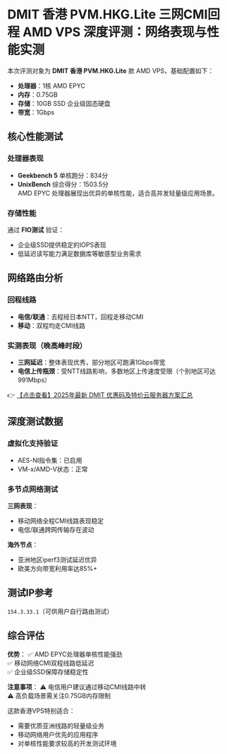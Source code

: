 # DMIT 香港 PVM.HKG.Lite 三网CMI回程 AMD VPS 深度评测：网络表现与性能实测

本次评测对象为 **DMIT 香港 PVM.HKG.Lite** 款 AMD VPS，基础配置如下：
- **处理器**：1核 AMD EPYC
- **内存**：0.75GB
- **存储**：10GB SSD 企业级固态硬盘
- **带宽**：1Gbps

## 核心性能测试
### 处理器表现
- **Geekbench 5** 单核跑分：834分
- **UnixBench** 综合得分：1503.5分  
AMD EPYC 处理器展现出优异的单核性能，适合高并发轻量级应用场景。

### 存储性能
通过 **FIO测试** 验证：
- 企业级SSD提供稳定的IOPS表现
- 低延迟读写能力满足数据库等敏感型业务需求

## 网络路由分析
### 回程线路
- **电信/联通**：去程经日本NTT，回程走移动CMI
- **移动**：双程均走CMI线路

### 实测表现（晚高峰时段）
- **三网延迟**：整体表现优秀，部分地区可跑满1Gbps带宽
- **电信上传瓶颈**：受NTT线路影响，多数地区上传速度受限（个别地区可达991Mbps）

👉 [【点击查看】2025年最新 DMIT 优惠码及特价云服务器方案汇总](https://bit.ly/dmit_coupon)

## 深度测试数据
### 虚拟化支持验证
- AES-NI指令集：已启用
- VM-x/AMD-V状态：正常

### 多节点网络测试
**三网表现**：
- 移动网络全程CMI线路表现稳定
- 电信/联通跨网传输存在波动

**海外节点**：
- 亚洲地区iperf3测试延迟优异
- 欧美方向带宽利用率达85%+

## 测试IP参考
`154.3.33.1`（可供用户自行路由测试）

## 综合评估
**优势**：
✅ AMD EPYC处理器单核性能强劲  
✅ 移动网络CMI双程线路低延迟  
✅ 企业级SSD保障存储稳定性  

**注意事项**：
⚠️ 电信用户建议通过移动CMI线路中转  
⚠️ 高负载场景需关注0.75GB内存限制  

这款香港VPS特别适合：  
- 需要优质亚洲线路的轻量级业务  
- 移动网络用户优先的应用程序  
- 对单核性能要求较高的开发测试环境